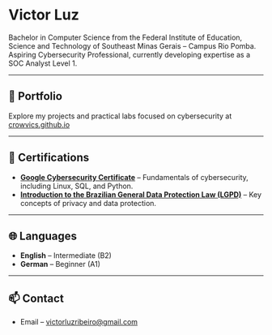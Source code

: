 <h1>Victor Luz</h1>

<p>
  Bachelor in Computer Science from the Federal Institute of Education, Science and Technology of Southeast Minas Gerais &ndash; Campus Rio Pomba. Aspiring Cybersecurity Professional, currently developing expertise as a SOC Analyst Level 1.
</p>

<hr/>

<h2>🔐 Portfolio</h2> <p> Explore my projects and practical labs focused on cybersecurity at <a href="https://crowvics.github.io/index.html" target="_blank">crowvics.github.io</a> </p>

<hr/>

<h2>📜 Certifications</h2>
<ul>
  <li>
    <strong><a href="https://crowvics.github.io/certifications/Google_cybersecurity.pdf" target="_blank">Google Cybersecurity Certificate</a></strong> – Fundamentals of cybersecurity, including Linux, SQL, and Python.
  </li>
  <li>
    <strong><a href="https://crowvics.github.io/certifications/Enap_LGPD.pdf" target="_blank">Introduction to the Brazilian General Data Protection Law (LGPD)</a></strong> – Key concepts of privacy and data protection.
  </li>
</ul>

<hr/>

<h2>🌐 Languages</h2>
<ul>
  <li><strong>English</strong> – Intermediate (B2)</li>
  <li><strong>German</strong> – Beginner (A1)</li>
</ul>

<hr/>

<h2>📫 Contact</h2>
<ul>
  <li>Email – <a href="mailto:victorluzribeiro@gmail.com">victorluzribeiro@gmail.com</a></li>
</ul>
